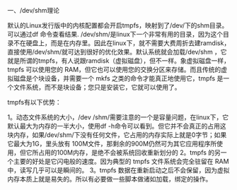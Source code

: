 一、/dev/shm理论

默认的Linux发行版中的内核配置都会开启tmpfs，映射到了/dev/下的shm目录。可以通过df 命令查看结果.
/dev/shm/是linux下一个非常有用的目录，因为这个目录不在硬盘上，而是在内存里。因此在linux下，就不需要大费周折去建ramdisk，直接使用/dev/shm/就可达到很好的优化效果。默认系统就会加载/dev/shm ，它就是所谓的tmpfs，有人说跟ramdisk（虚拟磁盘），但不一样。象虚拟磁盘一样，tmpfs 可以使用您的 RAM，但它也可以使用您的交换分区来存储。而且传统的虚拟磁盘是个块设备，并需要一个 mkfs 之类的命令才能真正地使用它，tmpfs 是一个文件系统，而不是块设备；您只是安装它，它就可以使用了。

tmpfs有以下优势：

1。动态文件系统的大小，/dev /shm/需要注意的一个是容量问题，在linux下，它默认最大为内存的一半大小，使用df -h命令可以看到。但它并不会真正的占用这块内存，如果/dev/shm/下没有任何文件，它占用的内存实际上就是0字节；如果它最大为1G，里头放有 100M文件，那剩余的900M仍然可为其它应用程序所使用，但它所占用的100M内存，是绝不会被系统回收重新划分的
2。tmpfs 的另一个主要的好处是它闪电般的速度。因为典型的 tmpfs 文件系统会完全驻留在 RAM 中，读写几乎可以是瞬间的。
3。tmpfs 数据在重新启动之后不会保留，因为虚拟内存本质上就是易失的。所以有必要做一些脚本做诸如加载，绑定的操作。